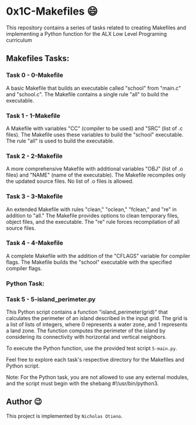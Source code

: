 # 0x1C-Makefiles :smile:

This repository contains a series of tasks related to creating Makefiles and implementing a Python function for the ALX Low Level Programing curriculum

## Makefiles Tasks:

### Task 0 - 0-Makefile
A basic Makefile that builds an executable called "school" from "main.c" and "school.c". The Makefile contains a single rule "all" to build the executable.

### Task 1 - 1-Makefile
A Makefile with variables "CC" (compiler to be used) and "SRC" (list of .c files). The Makefile uses these variables to build the "school" executable. The rule "all" is used to build the executable.

### Task 2 - 2-Makefile
A more comprehensive Makefile with additional variables "OBJ" (list of .o files) and "NAME" (name of the executable). The Makefile recompiles only the updated source files. No list of .o files is allowed.

### Task 3 - 3-Makefile
An extended Makefile with rules "clean," "oclean," "fclean," and "re" in addition to "all." The Makefile provides options to clean temporary files, object files, and the executable. The "re" rule forces recompilation of all source files.

### Task 4 - 4-Makefile
A complete Makefile with the addition of the "CFLAGS" variable for compiler flags. The Makefile builds the "school" executable with the specified compiler flags.

### Python Task:

### Task 5 - 5-island_perimeter.py
This Python script contains a function "island_perimeter(grid)" that calculates the perimeter of an island described in the input grid. The grid is a list of lists of integers, where 0 represents a water zone, and 1 represents a land zone. The function computes the perimeter of the island by considering its connectivity with horizontal and vertical neighbors.

To execute the Python function, use the provided test script `5-main.py`.

Feel free to explore each task's respective directory for the Makefiles and Python script.

Note: For the Python task, you are not allowed to use any external modules, and the script must begin with the shebang #!/usr/bin/python3.

## Author :wink:

This project is implemented by `Nicholas Otieno`.
